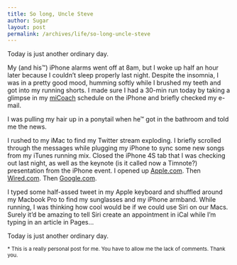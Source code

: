 ```yaml
---
title: So long, Uncle Steve
author: Sugar
layout: post
permalink: /archives/life/so-long-uncle-steve
---
```

Today is just another ordinary day.

My (and his™) iPhone alarms went off at 8am, but I woke up half an hour later because I couldn&#8217;t sleep properly last night. Despite the insomnia, I was in a pretty good mood, humming softly while I brushed my teeth and got into my running shorts. I made sure I had a 30-min run today by taking a glimpse in my [miCoach][1] schedule on the iPhone and briefly checked my e-mail.

I was pulling my hair up in a ponytail when he™ got in the bathroom and told me the news.

I rushed to my iMac to find my Twitter stream exploding. I briefly scrolled through the messages while plugging my iPhone to sync some new songs from my iTunes running mix. Closed the iPhone 4S tab that I was checking out last night, as well as the keynote (is it called now a Timnote?) presentation from the iPhone event. I opened up [Apple.com][2]. Then [Wired.com][3]. Then [Google.com][4].

I typed some half-assed tweet in my Apple keyboard and shuffled around my Macbook Pro to find my sunglasses and my iPhone armband. While running, I was thinking how cool would be if we could use Siri on our Macs. Surely it&#8217;d be amazing to tell Siri create an appointment in iCal while I&#8217;m typing in an article in Pages&#8230;

Today is just another ordinary day.

<small>* This is a really personal post for me. You have to allow me the lack of comments. Thank you.</small>

 [1]: http://www.micoach.com
 [2]: http://www.apple.com
 [3]: http://www.wired.com
 [4]: http://www.google.com
